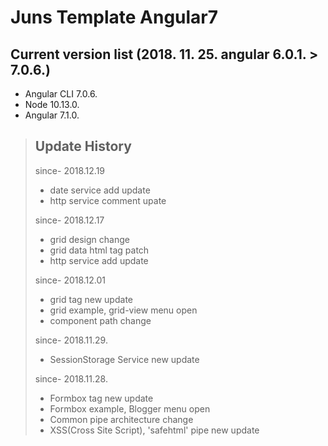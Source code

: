 # Juns Template Angular7

## Current version list (2018. 11. 25. angular 6.0.1. > 7.0.6.)

- Angular CLI 7.0.6.
- Node 10.13.0.
- Angular 7.1.0.

> ## Update History
> since- 2018.12.19
> - date service add update
> - http service comment upate
>
> since- 2018.12.17
> - grid design change
> - grid data html tag patch
> - http service add update
>
> since- 2018.12.01
> - grid tag new update
> - grid example, grid-view menu open
> - component path change
>
> since- 2018.11.29.
> - SessionStorage Service new update
>
> since- 2018.11.28.
> - Formbox tag new update
> - Formbox example, Blogger menu open
> - Common pipe architecture change
> - XSS(Cross Site Script), 'safehtml' pipe new update

